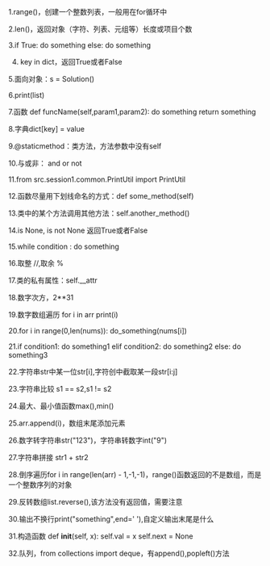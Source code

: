 1.range()，创建一个整数列表，一般用在for循环中

2.len()，返回对象（字符、列表、元组等）长度或项目个数

3.if True:
    do something
  else:
    do something

4. key in dict，返回True或者False

5.面向对象：s = Solution()

6.print(list)

7.函数
def funcName(self,param1,param2):
    do something
    return something

8.字典dict[key] = value

9.@staticmethod：类方法，方法参数中没有self

10.与或非： and or not

11.from src.session1.common.PrintUtil import PrintUtil

12.函数尽量用下划线命名的方式：def some_method(self)

13.类中的某个方法调用其他方法：self.another_method()

14.is None, is not None 返回True或者False

15.while condition :
    do something

16.取整 //,取余 %

17.类的私有属性：self.__attr

18.数字次方，2**31

19.数字数组遍历
    for i in arr
        print(i)

20.for i in range(0,len(nums)):
    do_something(nums[i])

21.if condition1:
    do something1
  elif condition2:
    do something2
  else:
    do something3

22.字符串str中某一位str[i],字符创中截取某一段str[i:j]

23.字符串比较 s1 == s2,s1 != s2

24.最大、最小值函数max(),min()

25.arr.append(i)，数组末尾添加元素

26.数字转字符串str("123")，字符串转数字int("9")

27.字符串拼接 str1 + str2

28.倒序遍历for i in range(len(arr) - 1,-1,-1)，range()函数返回的不是数组，而是一个整数序列的对象

29.反转数组list.reverse(),该方法没有返回值，需要注意

30.输出不换行print("something",end=' '),自定义输出末尾是什么

31.构造函数
    def __init__(self, x):
        self.val = x
        self.next = None

32.队列，from collections import deque，有append(),popleft()方法